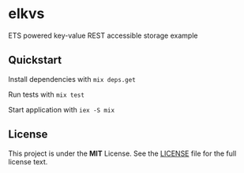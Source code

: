 # elkvs
ETS powered key-value REST accessible storage example

## Quickstart

Install dependencies with `mix deps.get`

Run tests with `mix test`

Start application with `iex -S mix`

License
-------

This project is under the **MIT** License. See the [LICENSE](LICENSE) file for the full license text.